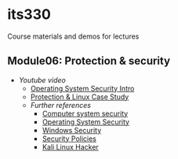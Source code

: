 # its330
Course materials and demos for lectures


## Module06: Protection & security

* _Youtube video_
  * [Operating System Security Intro](https://youtu.be/fAhvVqw_dus)
  * [Protection & Linux Case Study](https://youtu.be/q3hoqhSX7Q8)
  * _Further references_
    * [Computer system security](https://www.youtube.com/playlist?list=PLUl4u3cNGP62K2DjQLRxDNRi0z2IRWnNh)
    * [Operating System Security](https://www.youtube.com/playlist?list=PLGN_yckFx1civO91pjR7imIcnAiG3CR4l)
    * [Windows Security](https://www.youtube.com/playlist?list=PLGN_yckFx1cj21Zod9_NwnvxLPabMXrpu)
    * [Security Policies](https://www.youtube.com/playlist?list=PLGN_yckFx1cgdI8SR8xO4pMKLTy5WUcdm)
    * [Kali Linux Hacker](https://www.youtube.com/channel/UCv34Xk71rT74SPDE06UTWrw/playlists)